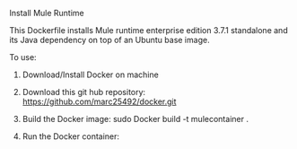 Install Mule Runtime

This Dockerfile installs Mule runtime enterprise edition 3.7.1 standalone and its Java dependency on top of an Ubuntu base image.

To use:

1) Download/Install Docker on machine

2) Download this git hub repository: https://github.com/marc25492/docker.git

3) Build the Docker image: sudo Docker build -t mulecontainer .

4) Run the Docker container: 
